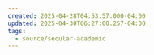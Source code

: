 ```yaml
---
created: 2025-04-28T04:53:57.000-04:00
updated: 2025-04-30T06:27:00.257-04:00
tags:
  - source/secular-academic
---
```

